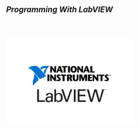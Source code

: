 
## ***_Programming With LabVIEW_***
<br><br>




<img src="https://github.com/Godson-Thomas/LabVIEW/blob/master/LabVIEW_Logo.jpg" width="350">
